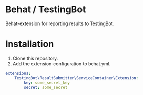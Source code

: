 Behat / TestingBot
================

Behat-extension for reporting results to TestingBot.

Installation
============

1. Clone this repository.
2. Add the extension-configuration to behat.yml.

```yaml
extensions:
    TestingBot\ResultSubmitter\ServiceContainer\Extension:
        key: some_secret_key
        secret: some_secret
```

